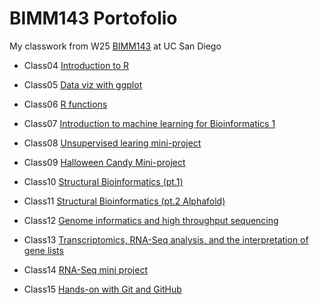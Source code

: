 # BIMM143 Portofolio

My classwork from W25 [BIMM143](https://bioboot.github.io/bimm143_W25/) at UC San Diego

- Class04 [Introduction to R](https://htmlpreview.github.io/?https://raw.githubusercontent.com/LilyyHuynh/bimm143_github/refs/heads/main/bimm143class04/class4.html)

- Class05 [Data viz with ggplot](https://htmlpreview.github.io/?https://raw.githubusercontent.com/LilyyHuynh/bimm143_github/refs/heads/main/BIMM143class05/BIMM143_class5.html)

- Class06 [R functions](https://htmlpreview.github.io/?https://raw.githubusercontent.com/LilyyHuynh/bimm143_github/refs/heads/main/BIMM143class06/class06.html)

- Class07 [Introduction to machine learning for Bioinformatics 1](https://htmlpreview.github.io/?https://raw.githubusercontent.com/LilyyHuynh/bimm143_github/refs/heads/main/BIMM143class07/class07.html)

- Class08 [Unsupervised learing mini-project](https://htmlpreview.github.io/?https://raw.githubusercontent.com/LilyyHuynh/bimm143_github/refs/heads/main/BIMM143class08/class08.html)

- Class09 [Halloween Candy Mini-project](https://htmlpreview.github.io/?https://raw.githubusercontent.com/LilyyHuynh/bimm143_github/refs/heads/main/BIMM143class09/class09.html)

- Class10 [Structural Bioinformatics (pt.1)](https://htmlpreview.github.io/?https://raw.githubusercontent.com/LilyyHuynh/bimm143_github/refs/heads/main/BIMM143class10/class10.html)

- Class11 [Structural Bioinformatics (pt.2 Alphafold)](https://htmlpreview.github.io/?https://raw.githubusercontent.com/LilyyHuynh/bimm143_github/refs/heads/main/BIMM143class11/class11_alphafold_analysis.html)

- Class12 [Genome informatics and high throughput sequencing](https://htmlpreview.github.io/?https://raw.githubusercontent.com/LilyyHuynh/bimm143_github/refs/heads/main/bimm143class12/class12.html)

- Class13 [Transcriptomics, RNA-Seq analysis, and the interpretation of gene lists](https://htmlpreview.github.io/?https://raw.githubusercontent.com/LilyyHuynh/bimm143_github/refs/heads/main/bimm143class13/class13.html)

- Class14 [RNA-Seq mini project](https://htmlpreview.github.io/?https://raw.githubusercontent.com/LilyyHuynh/bimm143_github/refs/heads/main/bimm143class14/class14.html)

- Class15 [Hands-on with Git and GitHub](https://htmlpreview.github.io/?)


